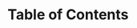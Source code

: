<link rel="stylesheet" href="css/main.css">
<link rel="stylesheet" href="css/textbook.css">

<include src="common/header.md" />

<div class="website-content">

# Table of Contents
<include src="book/introduction/topic.md" />
<include src="book/se-pattern/topic.md" />
